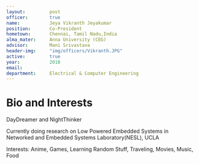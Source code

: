 ```yaml
---
layout:     	post
officer: 		true
name:      		Jeya Vikranth Jeyakumar
position: 		Co-President
hometown: 		Chennai, Tamil Nadu,India
alma_mater: 	Anna University (CEG)
advisor: 		Mani Srivastava
header-img: 	"img/officers/Vikranth.JPG"
active: 		true
year:  			2018
email: 			
department: 	Electrical & Computer Engineering
---
```


# Bio and Interests
DayDreamer and NightThinker

Currently doing research on Low Powered Embedded Systems in Networked and Embedded Systems Laboratory(NESL), UCLA

Interests:
Anime, Games, Learning Random Stuff, Traveling, Movies, Music, Food

